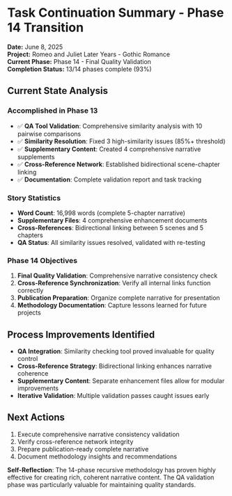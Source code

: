 # Task Continuation Summary - Phase 14 Transition

**Date:** June 8, 2025  
**Project:** Romeo and Juliet Later Years - Gothic Romance  
**Current Phase:** Phase 14 - Final Quality Validation  
**Completion Status:** 13/14 phases complete (93%)

## Current State Analysis

### Accomplished in Phase 13
- ✅ **QA Tool Validation**: Comprehensive similarity analysis with 10 pairwise comparisons
- ✅ **Similarity Resolution**: Fixed 3 high-similarity issues (85%+ threshold) 
- ✅ **Supplementary Content**: Created 4 comprehensive narrative supplements
- ✅ **Cross-Reference Network**: Established bidirectional scene-chapter linking
- ✅ **Documentation**: Complete validation report and task tracking

### Story Statistics
- **Word Count**: 16,998 words (complete 5-chapter narrative)
- **Supplementary Files**: 4 comprehensive enhancement documents
- **Cross-References**: Bidirectional linking between 5 scenes and 5 chapters
- **QA Status**: All similarity issues resolved, validated with re-testing

### Phase 14 Objectives
1. **Final Quality Validation**: Comprehensive narrative consistency check
2. **Cross-Reference Synchronization**: Verify all internal links function correctly
3. **Publication Preparation**: Organize complete narrative for presentation
4. **Methodology Documentation**: Capture lessons learned for future projects

## Process Improvements Identified
- **QA Integration**: Similarity checking tool proved invaluable for quality control
- **Cross-Reference Strategy**: Bidirectional linking enhances narrative coherence
- **Supplementary Content**: Separate enhancement files allow for modular improvements
- **Iterative Validation**: Multiple validation passes caught issues early

## Next Actions
1. Execute comprehensive narrative consistency validation
2. Verify cross-reference network integrity
3. Prepare publication-ready complete narrative
4. Document methodology insights and recommendations

**Self-Reflection**: The 14-phase recursive methodology has proven highly effective for creating rich, coherent narrative content. The QA validation phase was particularly valuable for maintaining quality standards.

